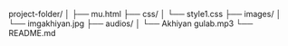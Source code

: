 project-folder/
│
├── mu.html
├── css/
│   └── style1.css
├── images/
│   └── imgakhiyan.jpg
├── audios/
│   └── Akhiyan gulab.mp3
└── README.md
